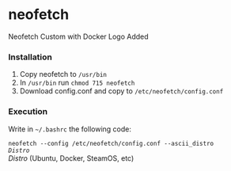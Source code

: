 # neofetch
Neofetch Custom with Docker Logo Added

### Installation
1. Copy neofetch to <code>/usr/bin</code>
2. In <code>/usr/bin</code> run <code>chmod 715 neofetch</code>
3. Download config.conf and copy to <code>/etc/neofetch/config.conf</code>

### Execution
Write in <code>~/.bashrc</code> the following code:
<br>
<code>
neofetch --config /etc/neofetch/config.conf --ascii_distro _Distro_
</code>
<br>
_Distro_ (Ubuntu, Docker, SteamOS, etc)

